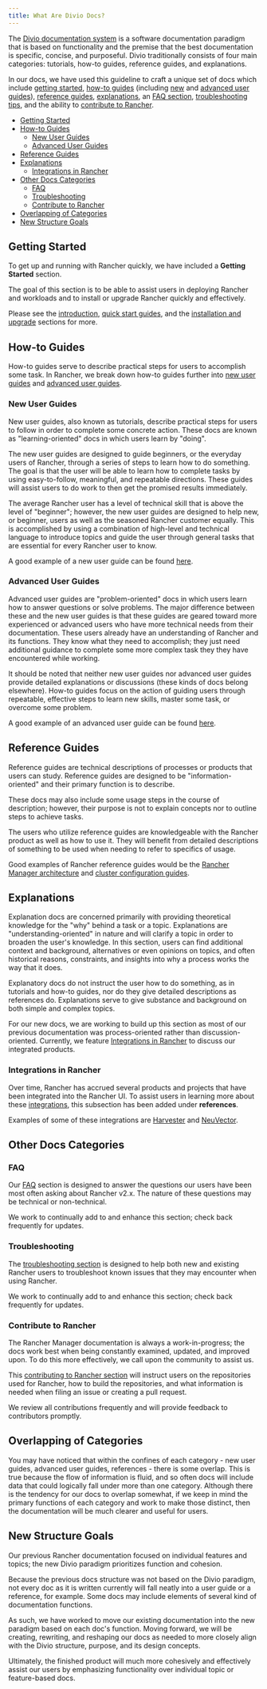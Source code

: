 ```yaml
---
title: What Are Divio Docs?
---
```


The [Divio documentation system](https://documentation.divio.com/) is a software documentation paradigm that is based on functionality and the premise that the best documentation is specific, concise, and purposeful. Divio traditionally consists of four main categories: tutorials, how-to guides, reference guides, and explanations. 

In our docs, we have used this guideline to craft a unique set of docs which include [getting started](../../getting-started.md), [how-to guides](../../how-to-guides.md) (including [new](../../pages-for-subheaders/new-user-guides.md) and [advanced user guides](../../pages-for-subheaders/advanced-user-guides.md)), [reference guides](../../reference-guides.md), [explanations](../../explanations.md), an [FAQ section](../../faq.md), [troubleshooting tips](../../troubleshooting.md), and the ability to [contribute to Rancher](../../contribute-to-rancher.md). 

- [Getting Started](#getting-started)
- [How-to Guides](#how-to-guides)
    - [New User Guides](#new-user-guides)
    - [Advanced User Guides](#advanced-user-guides)
- [Reference Guides](#reference-guides)
- [Explanations](#explanations)
    - [Integrations in Rancher](#integrations-in-rancher)    
- [Other Docs Categories](#other-docs-categories)
    - [FAQ](#faq)
    - [Troubleshooting](#troubleshooting)
    - [Contribute to Rancher](#contribute-to-rancher)
- [Overlapping of Categories](#overlapping-of-categories)
- [New Structure Goals](#new-structure-goals)


## Getting Started

To get up and running with Rancher quickly, we have included a **Getting Started** section.

The goal of this section is to be able to assist users in deploying Rancher and workloads and to install or upgrade Rancher quickly and effectively.

Please see the [introduction](../docs/pages-for-subheaders/introduction.md), [quick start guides](../docs/pages-for-subheaders/quick-start-guides.md), and the [installation and upgrade](../docs/pages-for-subheaders/installation-and-upgrade.md) sections for more.

## How-to Guides

How-to guides serve to describe practical steps for users to accomplish some task. In Rancher, we break down how-to guides further into [new user guides](#new-user-guides) and [advanced user guides](#advanced-user-guides).

### New User Guides 

New user guides, also known as tutorials, describe practical steps for users to follow in order to complete some concrete action. These docs are known as "learning-oriented" docs in which users learn by "doing".

The new user guides are designed to guide beginners, or the everyday users of Rancher, through a series of steps to learn how to do something. The goal is that the user will be able to learn how to complete tasks by using easy-to-follow, meaningful, and repeatable directions. These guides will assist users to do work to then get the promised results immediately.

The average Rancher user has a level of technical skill that is above the level of "beginner"; however, the new user guides are designed to help new, or beginner, users as well as the seasoned Rancher customer equally. This is accomplished by using a combination of high-level and technical language to introduce topics and guide the user through general tasks that are essential for every Rancher user to know.

A good example of a new user guide can be found [here](../../how-to-guides/new-user-guides/kubernetes-resources-setup/workloads-and-pods/deploy-workloads.md).

### Advanced User Guides

Advanced user guides are "problem-oriented" docs in which users learn how to answer questions or solve problems. The major difference between these and the new user guides is that these guides are geared toward more experienced or advanced users who have more technical needs from their documentation. These users already have an understanding of Rancher and its functions. They know what they need to accomplish; they just need additional guidance to complete some more complex task they they have encountered while working.

It should be noted that neither new user guides nor advanced user guides provide detailed explanations or discussions (these kinds of docs belong elsewhere). How-to guides focus on the action of guiding users through repeatable, effective steps to learn new skills, master some task, or overcome some problem.

A good example of an advanced user guide can be found [here](../../how-to-guides/advanced-user-guides/manage-clusters/create-kubernetes-persistent-storage/manage-persistent-storage/dynamically-provision-new-storage.md).

## Reference Guides

Reference guides are technical descriptions of processes or products that users can study. Reference guides are designed to be "information-oriented" and their primary function is to describe.

These docs may also include some usage steps in the course of description; however, their purpose is not to explain concepts nor to outline steps to achieve tasks. 

The users who utilize reference guides are knowledgeable with the Rancher product as well as how to use it. They will benefit from detailed descriptions of something to be used when needing to refer to specifics of usage.

Good examples of Rancher reference guides would be the [Rancher Manager architecture](../../pages-for-subheaders/rancher-manager-architecture.md) and [cluster configuration guides](../../pages-for-subheaders/cluster-configuration.md).

## Explanations

Explanation docs are concerned primarily with providing theoretical knowledge for the "why" behind a task or a topic. Explanations are "understanding-oriented" in nature and will clarify a topic in order to broaden the user's knowledge. In this section, users can find additional context and background, alternatives or even opinions on topics, and often historical reasons, constraints, and insights into why a process works the way that it does.

Explanatory docs do not instruct the user how to do something, as in tutorials and how-to guides, nor do they give detailed descriptions as references do. Explanations serve to give substance and background on both simple and complex topics.

For our new docs, we are working to build up this section as most of our previous documentation was process-oriented rather than discussion-oriented. Currently, we feature [Integrations in Rancher](../../pages-for-subheaders/integrations-in-rancher.md) to discuss our integrated products.

### Integrations in Rancher

Over time, Rancher has accrued several products and projects that have been integrated into the Rancher UI. To assist users in learning more about these [integrations](../../pages-for-subheaders/integrations-in-rancher.md), this subsection has been added under **references**. 

Examples of some of these integrations are [Harvester](../../explanations/integrations-in-rancher/harvester.md) and [NeuVector](../../explanations/integrations-in-rancher/neuvector.md). 

## Other Docs Categories

### FAQ

Our [FAQ](../../faq.md) section is designed to answer the questions our users have been most often asking about Rancher v2.x. The nature of these questions may be technical or non-technical.

We work to continually add to and enhance this section; check back frequently for updates.

### Troubleshooting

The [troubleshooting section](../../troubleshooting.md) is designed to help both new and existing Rancher users to troubleshoot known issues that they may encounter when using Rancher.

We work to continually add to and enhance this section; check back frequently for updates.

### Contribute to Rancher

The Rancher Manager documentation is always a work-in-progress; the docs work best when being constantly examined, updated, and improved upon. To do this more effectively, we call upon the community to assist us.

This [contributing to Rancher section](../../contribute-to-rancher.md) will instruct users on the repositories used for Rancher, how to build the repositories, and what information is needed when filing an issue or creating a pull request. 

We review all contributions frequently and will provide feedback to contributors promptly.

## Overlapping of Categories

You may have noticed that within the confines of each category - new user guides, advanced user guides, references - there is some overlap. This is true because the flow of information is fluid, and so often docs will include data that could logically fall under more than one category. Although there is the tendency for our docs to overlap somewhat, if we keep in mind the primary functions of each category and work to make those distinct, then the documentation will be much clearer and useful for users.

## New Structure Goals

Our previous Rancher documentation focused on individual features and topics; the new Divio paradigm prioritizes function and cohesion. 

Because the previous docs structure was not based on the Divio paradigm, not every doc as it is written currently will fall neatly into a user guide or a reference, for example. Some docs may include elements of several kind of documentation functions.

As such, we have worked to move our existing documentation into the new paradigm based on each doc's function. Moving forward, we will be creating, rewriting, and reshaping our docs as needed to more closely align with the Divio structure, purpose, and its design concepts. 

Ultimately, the finished product will much more cohesively and effectively assist our users by emphasizing functionality over individual topic or feature-based docs.